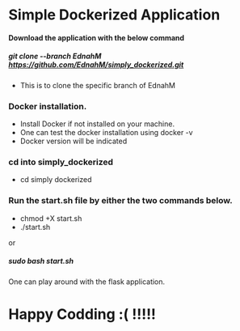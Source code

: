 # Simple Dockerized Application

#### Download the application with the below command
##### git clone --branch EdnahM https://github.com/EdnahM/simply_dockerized.git
- This is to clone the specific branch of EdnahM


### Docker installation.
- Install Docker if not installed on your machine.
- One can  test the docker installation using docker -v
- Docker version will be indicated

### cd into simply_dockerized 
- cd simply dockerized

### Run the start.sh file by either the two commands below.
- chmod +X start.sh
- ./start.sh

or

##### sudo bash start.sh
One can play around with the flask application.
# Happy Codding :( !!!!!
